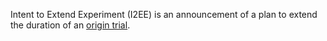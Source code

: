 Intent to Extend Experiment (I2EE) is an announcement of a plan to extend the duration of an
[origin trial](#origin-trial).